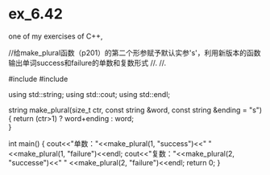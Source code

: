 # ex_6.42
one of my exercises of C++,

//给make_plural函数（p201）的第二个形参赋予默认实参's'，利用新版本的函数输出单词success和failure的单数和复数形式
//.
//.

#include<iostream>
#include<string>

using std::string;
using std::cout;
using std::endl;

string make_plural(size_t ctr, const string &word,
						  		const string &ending = "s") 
{
	return (ctr>1) ? word+ending : word;						  			
}

int main()
{
	cout<<"单数："<<make_plural(1, "success")<<" "
					<<make_plural(1, "failure")<<endl;
	cout<<"复数："<<make_plural(2, "successe")<<" "
					<<make_plural(2, "failure")<<endl;
	return 0;
}
